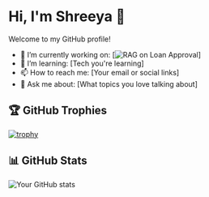 # Hi, I'm Shreeya 👋

Welcome to my GitHub profile!

- 🔭 I’m currently working on: [![RAG on Loan Approval](https://github.com/therealsheero/RAG-on-Loan-Approval)]
- 🌱 I’m learning: [Tech you're learning]
- 📫 How to reach me: [Your email or social links]
- 💬 Ask me about: [What topics you love talking about]

## 🏆 GitHub Trophies
[![trophy](https://github-profile-trophy.vercel.app/?username=therealsheero&theme=onedark)](https://github.com/ryo-ma/github-profile-trophy)

## 📊 GitHub Stats
![Your GitHub stats](https://github-readme-stats.vercel.app/api?username=therealsheero&show_icons=true&theme=onedark)

